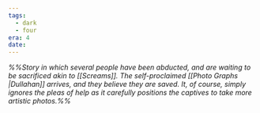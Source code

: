 ```yaml
---
tags:
  - dark
  - four
era: 4
date:
---
```


*%%Story in which several people have been abducted, and are waiting to be sacrificed akin to [[Screams]]. The self-proclaimed [[Photo Graphs |Dullahan]] arrives, and they believe they are saved. It, of course, simply ignores the pleas of help as it carefully positions the captives to take more artistic photos.%%*
